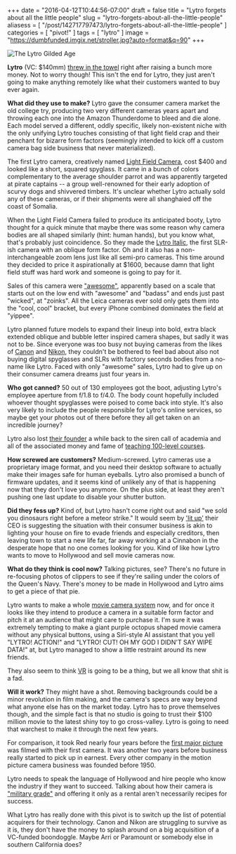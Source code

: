 +++
date = "2016-04-12T10:44:56-07:00"
draft = false
title = "Lytro forgets about all the little people"
slug = "lytro-forgets-about-all-the-little-people"
aliasess = [ "/post/142717797473/lytro-forgets-about-all-the-little-people" ]
categories = [ "pivot!" ]
tags = [ "lytro" ]
image = "https://dumbfunded.imgix.net/stroller.jpg?auto=format&q=90"
+++

![The Lytro Gilded Age](https://dumbfunded.imgix.net/stroller.jpg?w=640&h=440&fit=crop&auto=format&q=90 "Lytro! Camera! Action!")

**Lytro** (VC: $140mm) [threw in the towel](http://www.mirrorlessrumors.com/lytro-gives-up-his-photobusiness/) right after raising a bunch more money. Not to 
worry though! This isn't the end for Lytro, they just aren't going to make anything remotely like what their customers wanted to buy ever again.

<!--more-->

**What did they use to make?** Lytro gave the consumer camera market the old college try, producing two very different cameras years apart and throwing each 
one into the Amazon Thunderdome to bleed and die alone. Each model served a different, oddly specific, likely non-existent niche with the only unifying Lytro 
touches consisting of that light field crap and their penchant for bizarre form factors (seemingly intended to kick off a custom camera bag side business that 
never materialized).

The first Lytro camera, creatively named [Light Field Camera](http://www.dpreview.com/articles/4755156977/lytrocameraannounced), cost $400 and looked like a 
short, squared spyglass. It came in a bunch of colors complementary to the average shoulder parrot and was apparently targeted at pirate captains -- a group 
well-renowned for their early adoption of scurvy dogs and shivvered timbers. It's unclear whether Lytro actually sold any of these cameras, or if their 
shipments were all shanghaied off the coast of Somalia.

When the Light Field Camera failed to produce its anticipated booty, Lytro thought for a quick minute that maybe there was some reason why camera bodies are 
all shaped similarly (hint: human hands), but you know what, that's probably just coincidence. So they made the [Lytro 
Italic](http://www.dpreview.com/articles/5591433745/lytro-announces-illum-light-field-camera), the first SLR-ish camera with an oblique form factor. Oh and it 
also has a non-interchangeable zoom lens just like all semi-pro cameras. This time around they decided to price it aspirationally at $1600, because damn that 
light field stuff was hard work and someone is going to pay for it.

Sales of this camera were ["awesome"](http://fortune.com/2014/11/06/camera-startup-lytro-makes-enterprise-gamble/), apparently based on a scale that starts 
out on the low end with "awesome" and "badass" and ends just past "wicked", at "zoinks". All the Leica cameras ever sold only gets them into the "cool, cool" 
bracket, but every iPhone combined dominates the field at "yippee".

Lytro planned future models to expand their lineup into bold, extra black extended oblique and bubble letter inspired camera shapes, but sadly it was not to 
be. Since everyone was too busy not buying cameras from the likes of 
[Canon](http://www.dpreview.com/articles/5928296460/canon-q4-earnings-report-shows-camera-sales-are-down) and 
[Nikon](http://www.amateurphotographer.co.uk/latest/photo-news/nikon-is-latest-camera-maker-to-suffer-sales-drop-65540), they couldn't be bothered to feel bad 
about also not buying digital spyglasses and SLRs with factory seconds bodies from a no-name like Lytro. Faced with only "awesome" sales, Lytro had to give up 
on their consumer camera dreams just four years in.

**Who got canned?** 50 out of 130 employees got the boot, adjusting Lytro's employee aperture from f/1.8 to f/4.0. The body count hopefully included whoever 
thought spyglasses were poised to come back into style. It's also very likely to include the people responsible for Lytro's online services, so maybe get your 
photos out of there before they all get taken on an incredible journey?

Lytro also lost [their founder](http://recode.net/2014/11/25/lytro-chairman-to-take-post-as-berkeley-professor-in-2015/) a while back to the siren call of 
academia and all of the associated money and fame of [teaching 100-level courses](https://www.eecs.berkeley.edu/Courses/Data/214.html).

**How screwed are customers?** Medium-screwed. Lytro cameras use a proprietary image format, and you need their desktop software to actually make their images 
safe for human eyeballs. Lytro also promised a bunch of firmware updates, and it seems kind of unlikely any of that is happening now that they don't love you 
anymore. On the plus side, at least they aren't pushing one last update to disable your shutter button.

**Did they fess up?** Kind of, but Lytro hasn't come right out and said "we sold you dinosaurs right before a meteor strike." It would seem by ['lit 
up'](https://backchannel.com/war-stories-why-i-lit-up-lytro-b46124da32a6) their CEO is suggesting the situation with their consumer business is akin to 
lighting your house on fire to evade friends and especially creditors, then leaving town to start a new life far, far away working at a Cinnabon in the 
desperate hope that no one  comes looking for you. Kind of like how Lytro wants to move to Hollywood and sell movie cameras now.

**What do they think is cool now?** Talking pictures, see? There's no future in re-focusing photos of clippers to see if they're sailing under the colors of 
the Queen's Navy. There's money to be made in Hollywood and Lytro aims to get a piece of that pie.

Lytro wants to make a whole [movie camera system](https://lytro.com/cinema) now, and for once it looks like they intend to produce a camera in a suitable form 
factor and pitch it at an audience that might care to purchase it. I'm sure it was extremely tempting to make a giant purple octopus shaped movie camera 
without any physical buttons, using a Siri-style AI assistant that you yell "LYTRO! ACTION!" and "LYTRO! CUT! OH MY GOD I DIDN'T SAY WIPE DATA!" at, but Lytro 
managed to show a little restraint around its new friends.

They also seem to think [VR](https://www.lytro.com/immerge) is going to be a thing, but we all know that shit is a fad.

**Will it work?** They might have a shot. Removing backgrounds could be a minor revolution in film making, and the camera's specs are way beyond what anyone 
else has on the market today. Lytro has to prove themselves though, and the simple fact is that no studio is going to trust their $100 million movie to the 
latest shiny toy to go cross-valley. Lytro is going to need that warchest to make it through the next few years.

For comparison, it took Red nearly four years before the [first major picture](http://www.imdb.com/title/tt0892255/) was filmed with their first camera. It 
was another two years before business really started to pick up in earnest. Every other company in the motion picture camera business was founded before 1950.

Lytro needs to speak the language of Hollywood and hire people who know the industry if they want to succeed. Talking about how their camera is ["military 
grade"](http://techcrunch.com/2016/04/11/lytro-cinema-is-giving-filmmakers-400-gigabytes-per-second-of-creative-freedom/) and offering it only as a rental 
aren't necessarily recipes for success.

What Lytro has really done with this pivot is to switch up the list of potential acquirers for their technology. Canon and Nikon are struggling to survive as 
it is, they don't have the money to splash around on a big acquisition of a VC-funded boondoggle. Maybe Arri or Paramount or somebody else in southern 
California does?
